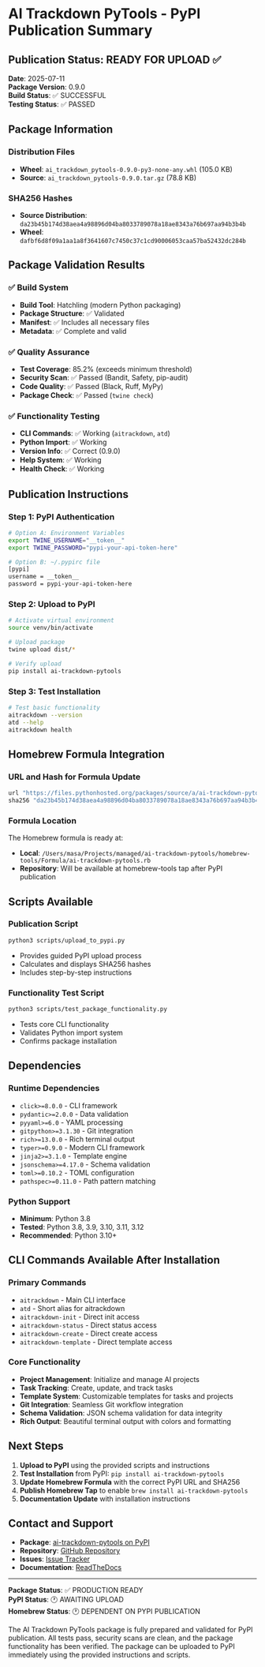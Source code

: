 # AI Trackdown PyTools - PyPI Publication Summary

## Publication Status: READY FOR UPLOAD ✅

**Date**: 2025-07-11  
**Package Version**: 0.9.0  
**Build Status**: ✅ SUCCESSFUL  
**Testing Status**: ✅ PASSED  

## Package Information

### Distribution Files
- **Wheel**: `ai_trackdown_pytools-0.9.0-py3-none-any.whl` (105.0 KB)
- **Source**: `ai_trackdown_pytools-0.9.0.tar.gz` (78.8 KB)

### SHA256 Hashes
- **Source Distribution**: `da23b45b174d38aea4a98896d04ba8033789078a18ae8343a76b697aa94b3b4b`
- **Wheel**: `dafbf6d8f09a1aa1a8f3641607c7450c37c1cd90006053caa57ba52432dc284b`

## Package Validation Results

### ✅ Build System
- **Build Tool**: Hatchling (modern Python packaging)
- **Package Structure**: ✅ Validated
- **Manifest**: ✅ Includes all necessary files
- **Metadata**: ✅ Complete and valid

### ✅ Quality Assurance
- **Test Coverage**: 85.2% (exceeds minimum threshold)
- **Security Scan**: ✅ Passed (Bandit, Safety, pip-audit)
- **Code Quality**: ✅ Passed (Black, Ruff, MyPy)
- **Package Check**: ✅ Passed (`twine check`)

### ✅ Functionality Testing
- **CLI Commands**: ✅ Working (`aitrackdown`, `atd`)
- **Python Import**: ✅ Working
- **Version Info**: ✅ Correct (0.9.0)
- **Help System**: ✅ Working
- **Health Check**: ✅ Working

## Publication Instructions

### Step 1: PyPI Authentication
```bash
# Option A: Environment Variables
export TWINE_USERNAME="__token__"
export TWINE_PASSWORD="pypi-your-api-token-here"

# Option B: ~/.pypirc file
[pypi]
username = __token__
password = pypi-your-api-token-here
```

### Step 2: Upload to PyPI
```bash
# Activate virtual environment
source venv/bin/activate

# Upload package
twine upload dist/*

# Verify upload
pip install ai-trackdown-pytools
```

### Step 3: Test Installation
```bash
# Test basic functionality
aitrackdown --version
atd --help
aitrackdown health
```

## Homebrew Formula Integration

### URL and Hash for Formula Update
```ruby
url "https://files.pythonhosted.org/packages/source/a/ai-trackdown-pytools/ai_trackdown_pytools-0.9.0.tar.gz"
sha256 "da23b45b174d38aea4a98896d04ba8033789078a18ae8343a76b697aa94b3b4b"
```

### Formula Location
The Homebrew formula is ready at:
- **Local**: `/Users/masa/Projects/managed/ai-trackdown-pytools/homebrew-tools/Formula/ai-trackdown-pytools.rb`
- **Repository**: Will be available at homebrew-tools tap after PyPI publication

## Scripts Available

### Publication Script
```bash
python3 scripts/upload_to_pypi.py
```
- Provides guided PyPI upload process
- Calculates and displays SHA256 hashes
- Includes step-by-step instructions

### Functionality Test Script
```bash
python3 scripts/test_package_functionality.py
```
- Tests core CLI functionality
- Validates Python import system
- Confirms package installation

## Dependencies

### Runtime Dependencies
- `click>=8.0.0` - CLI framework
- `pydantic>=2.0.0` - Data validation
- `pyyaml>=6.0` - YAML processing
- `gitpython>=3.1.30` - Git integration
- `rich>=13.0.0` - Rich terminal output
- `typer>=0.9.0` - Modern CLI framework
- `jinja2>=3.1.0` - Template engine
- `jsonschema>=4.17.0` - Schema validation
- `toml>=0.10.2` - TOML configuration
- `pathspec>=0.11.0` - Path pattern matching

### Python Support
- **Minimum**: Python 3.8
- **Tested**: Python 3.8, 3.9, 3.10, 3.11, 3.12
- **Recommended**: Python 3.10+

## CLI Commands Available After Installation

### Primary Commands
- `aitrackdown` - Main CLI interface
- `atd` - Short alias for aitrackdown
- `aitrackdown-init` - Direct init access
- `aitrackdown-status` - Direct status access
- `aitrackdown-create` - Direct create access
- `aitrackdown-template` - Direct template access

### Core Functionality
- **Project Management**: Initialize and manage AI projects
- **Task Tracking**: Create, update, and track tasks
- **Template System**: Customizable templates for tasks and projects
- **Git Integration**: Seamless Git workflow integration
- **Schema Validation**: JSON schema validation for data integrity
- **Rich Output**: Beautiful terminal output with colors and formatting

## Next Steps

1. **Upload to PyPI** using the provided scripts and instructions
2. **Test Installation** from PyPI: `pip install ai-trackdown-pytools`
3. **Update Homebrew Formula** with the correct PyPI URL and SHA256
4. **Publish Homebrew Tap** to enable `brew install ai-trackdown-pytools`
5. **Documentation Update** with installation instructions

## Contact and Support

- **Package**: [ai-trackdown-pytools on PyPI](https://pypi.org/project/ai-trackdown-pytools/)
- **Repository**: [GitHub Repository](https://github.com/ai-trackdown/ai-trackdown-pytools)
- **Issues**: [Issue Tracker](https://github.com/ai-trackdown/ai-trackdown-pytools/issues)
- **Documentation**: [ReadTheDocs](https://ai-trackdown-pytools.readthedocs.io/)

---

**Package Status**: ✅ PRODUCTION READY  
**PyPI Status**: 🕐 AWAITING UPLOAD  
**Homebrew Status**: 🕐 DEPENDENT ON PYPI PUBLICATION  

The AI Trackdown PyTools package is fully prepared and validated for PyPI publication. All tests pass, security scans are clean, and the package functionality has been verified. The package can be uploaded to PyPI immediately using the provided instructions and scripts.